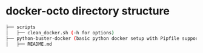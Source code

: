 # docker-octo directory structure

```bash
├── scripts
│   ├── clean_docker.sh (-h for options)
├── python-buster-docker (basic python docker setup with Pipfile support)
│   ├── README.md
```
